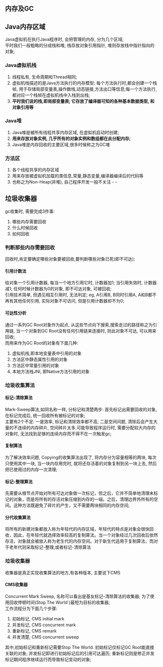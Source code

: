 内存及GC
----

## Java内存区域
Java虚拟机在执行Java程序时, 会把管理的内存, 分为几个区域;       
平时我们一般粗略的分成栈和堆; 栈存放对象引用指针, 堆则存放栈中指针指向的对象;       

### Java虚拟机栈
1. 线程私有, 生命周期和Thread相同;     
2. 虚拟机栈描述的是Java方法执行的内存模型: 每个方法执行时,都会创建一个栈帧, 用于存储局部变量表,操作数栈,动态链接,方法出口等信息;每一个方法执行,都对应一个栈帧在虚拟机栈中入栈到出栈;           
3. **平时我们说的栈,即局部变量表; 它存放了编译器可知的各种基本数据类型, 和对象引用等**

### Java堆
1. Java堆是被所有线程共享内存区域, 在虚拟机启动时创建;     
2. **用来存放对象实例, 几乎所有的对象实例和数组都在此分配内存;**         
3. Java堆是内存回收的主要区域,很多时候称之为GC堆

### 方法区
1. 各个线程共享的内存区域
2. 用来存放被虚拟机加载的类信息,常量,静态变量,编译器编译后的代码等
3. 也称之为Non-Heap(非堆), 自己程序开发一般不关注 - -

## 垃圾收集器
gc收集时, 需要完成3件事:    
1. 哪些内存需要回收
2. 什么时候回收
3. 如何回收

### 判断那些内存需要回收
回收时,肯定要确定哪些对象要被回收,要判断哪些对象已死(即不可达);   

#### 引用计数法
给对象一个引用计数器, 每当一个地方引用它时, 计数器加1; 当引用失效时, 计数器减1; 任何时候计数器为0的对象, 即不可达对象, 可被回收;       
引用技术简单, 但遇见相互引用时, 无法判定; eg, A引用B, B同时引用A, A和B都不再有其他任何引用, 实际对象不可访问, 但是引用计数器却不为0;

#### 可达性分析
通过一系列GC Root对象作为起点, 从这些节点向下搜索,搜索走过的路径称之为引用链, 当一个对象到GC Root没有任何引用链来连接时, 则此对象不可达, 可以用来回收;      
而用来作为GC Root的对象有下面几种:   
1. 虚拟机栈,即本地变量表中引用的对象
2. 方法区中静态属性引用的对象
3. 方法区中常量引用的对象
4. 本地方法栈JNI, 即Native方法引用的对象

### 垃圾收集算法

#### 标记-清除算法
Mark-Sweep算法,如同名称一样, 分标记和清楚两步: 首先标记出需要回收的对象, 在标记完成后, 统一回收所有被标记的对象;       
主要有2个不足: 一是效率, 标记和清除效率都不高; 二是空间问题, 清除后会产生大量的不连续的内存碎片, 空间碎片太多,可能导致程序运行时, 需要分配较大内存的对象时, 无法找到足够的连续内存而不得不在一次触发gc;

#### 复制算法
为了解决效率问题, Copying的收集算法出现了, 将内存分为容量相等的两块, 每次只使用其中一块, 当一块内存用完时, 就将还存活着的对象复制到另一块上去, 然后把已使用过的内存一次清理;

#### 标记-整理算法
先需要从根节点开始对所有可达对象做一次标记，但之后，它并不简单地清理未标记的对象，而是将所有的存活对象压缩到内存的一端。之后，清理边界外所有的空间。这种方法既避免了碎片的产生，又不需要两块相同的内存空间;

#### 分代收集算法
将所有的新建对象都放入称为年轻代的内存区域，年轻代的特点是对象会很快回收，因此，在年轻代就选择效率较高的复制算法。当一个对象经过几次回收后依然存活，对象就会被放入称为老生代的内存空间。对于新生代适用于复制算法，而对于老年代则采取标记-整理,或者标记-清除算法

### 垃圾收集器
收集器是真正实现收集算法的地方,有各种版本, 主要说下CMS

#### CMS收集器
Concurrent Mark Sweep, 名称可以看出是基友标记-清除算法的收集器; 为了使用回收停顿时间(Stop The World`)最短为目标的收集器;     
工作流程分为下面几个步骤:    
1. 初始标记, CMS initial mark
2. 并发标记, CMS concurrent mark
3. 重新标记, CMS remark
4. 并发清楚, CMS concurrent sweep

其中,初始标记和重新标记需要Stop The World. 初始标记仅标记GC Root能直接关联的对象; 并发标记即进行初始标记后的引用可达遍历; 重新标记则是修正并发标记期间程序继续运行而导致标记变动的对象;

